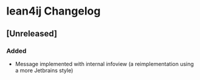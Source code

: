 <!-- Keep a Changelog guide -> https://keepachangelog.com -->

# lean4ij Changelog

## [Unreleased]
### Added
- Message implemented with internal infoview (a reimplementation using a more Jetbrains style)
